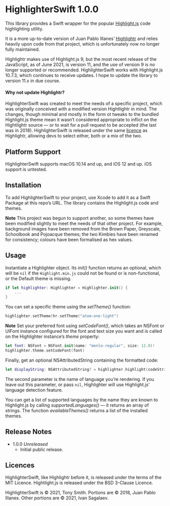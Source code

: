 # HighlighterSwift 1.0.0

This library provides a Swift wrapper for the popular [Highlight.js](https://highlightjs.org/) code highlighting utility.

It is a more up-to-date version of Juan Pablo Illanes’ [Highlightr](https://github.com/raspu/Highlightr) and relies heavily upon code from that project, which is unfortunately now no longer fully maintained.

Highlightr makes use of Highlight.js 9, but the most recent release of the JavaScript, as of June 2021, is version 11, and the use of version 9 is no longer supported or recommended. HighlighterSwift works with Highlight.js 10.7.3, which continues to receive updates. I hope to update the library to version 11.x in due course.

#### Why not update Highlightr?

HighlighterSwift was created to meet the needs of a specific project, which was originally conceived with a modified version Hightlightr in mind. The changes, though minimal and mostly in the form ot tweaks to the bundled Highlight.js theme mean it wasn’t considered appropriate to inflict on the Hightlightr source — or to wait for a pull request to be accepted (the last was in 2018). HighlighterSwift is released under the same [licence](#licence) as Highlightr, allowing devs to select either, both or a mix of the two.

## Platform Support

HighlighterSwift supports macOS 10.14 and up, and iOS 12 and up. iOS support is untested.

## Installation

To add HighlighterSwift to your project, use Xcode to add it as a Swift Package at this repo’s URL. The library contains the Highlight.js code and themes.

**Note** This project was begun to support another, so some themes have been modified slightly to meet the needs of that other project. For example, background images have been removed from the Brown Paper, Greyscale, Schoolbook and Pojoacque themes; the two Kimbies have been renamed for consistency; colours have been formalised as hex values.

## Usage

Instantiate a Highlighter object. Its *init()* function returns an optional, which will be `nil` if the `Highlight.min.js` could not be found or is non-functional, or the Default theme is missing.

```swift
if let highlighter: Highlighter = Highlighter.init() {
    ...
}
```

You can set a specific theme using the *setTheme()* function:

```swift
highlighter.setTheme(hr.setTheme("atom-one-light")
```

**Note** Set your preferred font using *setCodeFont()*, which takes an NSFont or UIFont instance configured for the font and text size you want and is called on the Highlighter instance’s *theme* property:

```swift
let font: NSFont = NSFont.init(name: "menlo-regular", size: 12.0)!
highlighter.theme.setCodeFont(font)
```

Finally, get an optional NSAttributedString containing the formatted code:

```swift
let displayString: NSAttributedString? = highlighter.highlight(codeString, as: "swift")
```

The second parameter is the name of language you’re rendering. If you leave out this parameter, or pass `nil`, Highlighter will use Highlight.js’ language detection feature.

You can get a list of supported languages by the name they are known to Highlight.js by calling *supportedLanguages()* — it returns an array of strings. The function *availableThemes()* returns a list of the installed themes.

## Release Notes

* 1.0.0 *Unreleased*
    * Initial public release.

## Licences

HighlighterSwift, like Highlightr before it, is released under the terms of the MIT Licence. Hightlight.js is released under the BSD 3-Clause Licence.

HighlighterSwift is &copy; 2021, Tony Smith. Portions are &copy; 2018, Juan Pablo Illanes. Other portions are &copy; 2021, Ivan Sagalaev.
